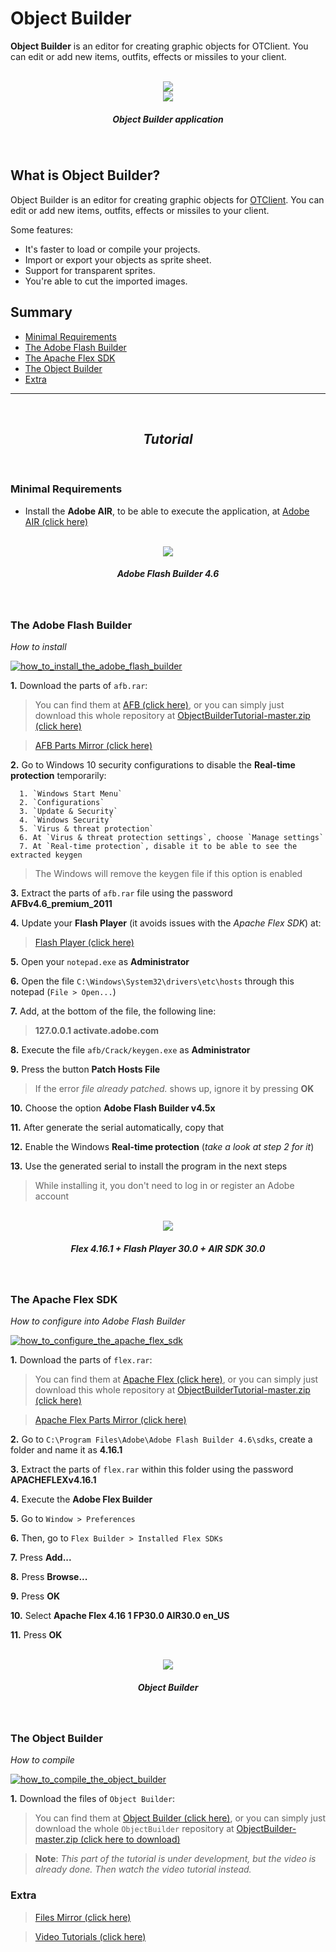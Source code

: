 # Object Builder

**Object Builder** is an editor for creating graphic objects for OTClient. You can edit or add new items, outfits, effects or missiles to your client.

<p align="center">
  <br>
  <img src="./assets/img/logo_objectbuilder.png"/>
  <br>
  <img src="./assets/img/app_objectbuilder.png"/>
  <h5 align="center"><i>Object Builder application</i></h5>
  <br>
</p>

What is Object Builder?
---

Object Builder is an editor for creating graphic objects for [OTClient](https://github.com/edubart/otclient). You can edit or add new items, outfits, effects or missiles to your client.

Some features:

* It's faster to load or compile your projects.
* Import or export your objects as sprite sheet.
* Support for transparent sprites.
* You're able to cut the imported images.

Summary
---

* [Minimal Requirements](minimal-requirements)
* [The Adobe Flash Builder](#the-adobe-flash-builder)
* [The Apache Flex SDK](#the-apache-flex-sdk)
* [The Object Builder](#the-object-builder)
* [Extra](#extra)

---

<p align="center">
  <br>
  <h2 align="center"><i>Tutorial</i></h2>
  <br>
</p>



### Minimal Requirements

* Install the **Adobe AIR**, to be able to execute the application, at [Adobe AIR (click here)](https://get.adobe.com/br/air/)



<p align="center">
  <br>
  <img src="./assets/img/logo_afb.png"/>
  <h5 align="center"><i>Adobe Flash Builder 4.6</i></h5>
  <br>
</p>

### The Adobe Flash Builder

*How to install*

[![how_to_install_the_adobe_flash_builder](./assets/img/video_afb.png)](https://www.youtube.com/watch?v=lo48i9tTjM4&list=PLtcK2PuB_49ijcHnqJCXAQr6jGsISO-IF "1. How to install the Adobe Flash Builder")

**1.** Download the parts of `afb.rar`:
> You can find them at [AFB (click here)](./afb), or you can simply just download this whole repository at [ObjectBuilderTutorial-master.zip (click here)](https://github.com/incognitoaccess7/ObjectBuilderTutorial/archive/master.zip)

> [AFB Parts Mirror (click here)](https://drive.google.com/drive/folders/1rZ5eGvAO2RaacCZh2hyoNdMiXgag-fsS)

**2.** Go to Windows 10 security configurations to disable the **Real-time protection** temporarily:
```
  1. `Windows Start Menu`
  2. `Configurations`
  3. `Update & Security`
  4. `Windows Security`
  5. `Virus & threat protection`
  6. At `Virus & threat protection settings`, choose `Manage settings`
  7. At `Real-time protection`, disable it to be able to see the extracted keygen
```
> The Windows will remove the keygen file if this option is enabled

**3.** Extract the parts of `afb.rar` file using the password **AFBv4.6_premium_2011**

**4.** Update your **Flash Player** (it avoids issues with the *Apache Flex SDK*) at:
> [Flash Player (click here)](https://get.adobe.com/flashplayer/)

**5.** Open your `notepad.exe` as **Administrator**

**6.** Open the file `C:\Windows\System32\drivers\etc\hosts` through this notepad (`File > Open...`)

**7.** Add, at the bottom of the file, the following line:
> **127.0.0.1 activate.adobe.com**

**8.** Execute the file `afb/Crack/keygen.exe` as **Administrator**

**9.** Press the button **Patch Hosts File**
> If the error *file already patched.* shows up, ignore it by pressing **OK**

**10.** Choose the option **Adobe Flash Builder v4.5x**

**11.** After generate the serial automatically, copy that

**12.** Enable the Windows **Real-time protection** (*take a look at step 2 for it*)

**13.** Use the generated serial to install the program in the next steps
> While installing it, you don't need to log in or register an Adobe account



<p align="center">
  <br>
  <img src="./assets/img/logo_apacheflex.png"/>
  <h5 align="center"><i>Flex 4.16.1 + Flash Player 30.0 + AIR SDK 30.0</i></h5>
  <br>
</p>

### The Apache Flex SDK

*How to configure into Adobe Flash Builder*

[![how_to_configure_the_apache_flex_sdk](./assets/img/video_flex.png)](https://www.youtube.com/watch?v=fgyodts9elc&list=PLtcK2PuB_49ijcHnqJCXAQr6jGsISO-IF "2. How to configure the Apache Flex SDK")

**1.** Download the parts of `flex.rar`:
> You can find them at [Apache Flex (click here)](./flex), or you can simply just download this whole repository at [ObjectBuilderTutorial-master.zip (click here)](https://github.com/incognitoaccess7/ObjectBuilderTutorial/archive/master.zip)

> [Apache Flex Parts Mirror (click here)](https://drive.google.com/drive/folders/1gyi-kdn-4m2aeELaYPHs-vKra0xoiPPR)

**2.** Go to `C:\Program Files\Adobe\Adobe Flash Builder 4.6\sdks`, create a folder and name it as **4.16.1**

**3.** Extract the parts of `flex.rar` within this folder using the password **APACHEFLEXv4.16.1**

**4.** Execute the **Adobe Flex Builder**

**5.** Go to `Window > Preferences`

**6.** Then, go to `Flex Builder > Installed Flex SDKs`

**7.** Press **Add...**

**8.** Press **Browse...**

**9.** Press **OK**

**10.** Select **Apache Flex 4.16 1 FP30.0 AIR30.0 en_US**

**11.** Press **OK**



<p align="center">
  <br>
  <img src="./assets/img/logo_objectbuilder.png"/>
  <h5 align="center"><i>Object Builder</i></h5>
  <br>
</p>

### The Object Builder

*How to compile*

[![how_to_compile_the_object_builder](./assets/img/video_objectbuilder.png)](http://www.youtube.com/watch?v=MrmLxfKuXU4&list=PLtcK2PuB_49ijcHnqJCXAQr6jGsISO-IF "3. How to compile the Object Builder")


**1.** Download the files of `Object Builder`:
> You can find them at [Object Builder (click here)](https://github.com/ottools/ObjectBuilder), or you can simply just download the whole `ObjectBuilder` repository at [ObjectBuilder-master.zip (click here to download)](https://github.com/ottools/ObjectBuilder/archive/master.zip)

> **Note**: *This part of the tutorial is under development, but the video is already done. Then watch the video tutorial instead.*



### Extra

> [Files Mirror (click here)](https://drive.google.com/drive/folders/12offTOjuCcwbN7UkXlHT8uemj8YKXOe9)

> [Video Tutorials (click here)](https://www.youtube.com/playlist?list=PLtcK2PuB_49ijcHnqJCXAQr6jGsISO-IF)
